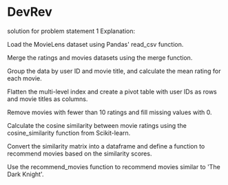 # DevRev
solution for problem statement 1
Explanation:

Load the MovieLens dataset using Pandas' read_csv function.

Merge the ratings and movies datasets using the merge function.

Group the data by user ID and movie title, and calculate the mean rating for each movie.

Flatten the multi-level index and create a pivot table with user IDs as rows and movie titles as columns.

Remove movies with fewer than 10 ratings and fill missing values with 0.

Calculate the cosine similarity between movie ratings using the cosine_similarity function from Scikit-learn.

Convert the similarity matrix into a dataframe and define a function to recommend movies based on the similarity scores.

Use the recommend_movies function to recommend movies similar to 'The Dark Knight'.
